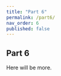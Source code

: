 ```yaml
---
title: "Part 6"
permalink: /part6/
nav_order: 6
published: false
---
```


## Part 6

Here will be more.
